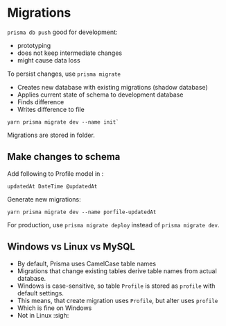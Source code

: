 # Migrations

`prisma db push` good for development:

* prototyping
* does not keep intermediate changes
* might cause data loss

To persist changes, use `prisma migrate`

* Creates new database with existing migrations (shadow database)
* Applies current state of schema to development database
* Finds difference
* Writes difference to file

```shell
yarn prisma migrate dev --name init`
```

Migrations are stored in [](prisma/migrations) folder.

## Make changes to schema

Add following to Profile model in [](prisma/schema.prisma):

```
updatedAt DateTime @updatedAt
```

Generate new migrations:

```shell
yarn prisma migrate dev --name porfile-updatedAt
```

For production, use `prisma migrate deploy` instead of `prisma migrate dev`.

## Windows vs Linux vs MySQL

* By default, Prisma uses CamelCase table names
* Migrations that change existing tables derive table names from actual database.
* Windows is case-sensitive, so table `Profile` is stored as `profile` with default settings.
* This means, that create migration uses `Profile`, but alter uses `profile`
* Which is fine on Windows
* Not in Linux :sigh:

